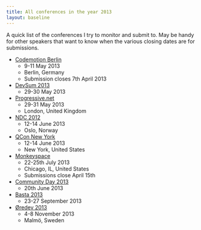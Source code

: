 ```yaml
---
title: All conferences in the year 2013
layout: baseline
---
```


A quick list of the conferences I try to monitor and submit to. May be handy for other speakers that want to know
when the various closing dates are for submissions.

 - [Codemotion Berlin](http://berlin.codemotionworld.com/call-for-papers/)
   - 9-11 May 2013
   - Berlin, Germany
   - Submission closes 7th April 2013
 - [DevSum 2013](http://devsum.se)
   - 29-30 May 2013
 - [Progressive.net](http://skillsmatter.com/event/open-source-dot-net/progressive-dot-net-tutorials-may-2013)
   - 29-31 May 2013
   - London, United Kingdom
 - [NDC 2012](http://ndcoslo.com)
   - 12-14 June 2013
   - Oslo, Norway
 - [QCon New York](http://qconnewyork.com)
   - 12-14 June 2013
   - New York, United States
 - [Monkeyspace](http://monkeyspace.org)
   - 22-25th July 2013
   - Chicago, IL, United States
   - Submissions close April 15th
 - [Community Day 2013](http://www.communityday.be/cd/tabid/36/Default.aspx)
   - 20th June 2013
 - [Basta 2013](http://basta.net)
   - 23-27 September 2013
 - [Øredev 2013](http://oredev.com)
   - 4-8 November 2013
   - Malmö, Sweden
